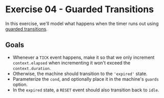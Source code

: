 # Exercise 04 - Guarded Transitions

In this exercise, we'll model what happens when the timer runs out using [guarded transitions](https://xstate.js.org/docs/guides/guards.html).

## Goals

- Whenever a `TICK` event happens, make it so that we only increment `context.elapsed` when incrementing it won't exceed the `context.duration`.
- Otherwise, the machine should transition to the `'expired'` state.
- Parameterize the `cond`, and optionally place it in the machine's `guards` option.
- In the `expired` state, a `RESET` event should also transition back to `idle`.
